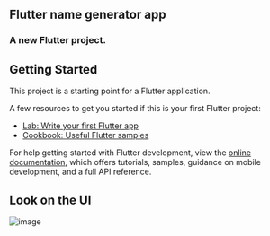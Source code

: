 ## Flutter name generator app 

### A new Flutter project.

## Getting Started

This project is a starting point for a Flutter application.

A few resources to get you started if this is your first Flutter project:

- [Lab: Write your first Flutter app](https://docs.flutter.dev/get-started/codelab)
- [Cookbook: Useful Flutter samples](https://docs.flutter.dev/cookbook)

For help getting started with Flutter development, view the
[online documentation](https://docs.flutter.dev/), which offers tutorials,
samples, guidance on mobile development, and a full API reference.

## Look  on the UI
![image](https://user-images.githubusercontent.com/60257249/187649588-1e69f6c1-65a2-4a60-89b4-b29a3c7dea6a.png)
